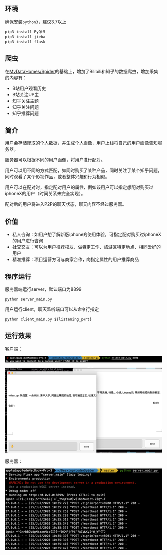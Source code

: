 ## 环境

确保安装```python3```，建议3.7以上

```
pip3 install PyQt5
pip3 install jieba
pip3 install flask
```



## 爬虫

在[MyDataHomes/Spider](https://github.com/MyDataHomes/Spider)的基础上，增加了Bilibili和知乎的数据爬虫，增加采集的内容有：

- B站用户观看历史
- B站关注UP主
- 知乎关注主题
- 知乎关注问题
- 知乎推荐问题



## 简介

用户会存储爬取的个人数据，并生成个人画像，用户上线将自己的用户画像告知服务器。

服务器可以根据不同的用户画像，将用户进行配对。

用户可以用不同的方式匹配，如同时购买了某种产品，同时关注了某个知乎问题，同时观看了某个影视作品，或者整体兴趣和行为相似。

用户可以在配对时，指定配对用户的属性，例如该用户可以指定想配对购买过iphoneX的用户（时间关系未完全实现）。

配对后的用户将进入P2P的聊天状态，聊天内容不经过服务器。



## 价值

- 私人咨询：如用户想了解新版iphone的使用体验，可指定配对购买过iphoneX的用户进行咨询
- 社交交友：可以为用户推荐校友、做特定工作、旅游区特定地点、相同爱好的用户
- 精准推荐：项目运营方可与商家合作，向指定属性的用户推荐商品



## 程序运行

服务器端运行server，默认端口为8899

```
python server_main.py
```



用户运行client，聊天监听端口可以从命令行指定

```
python client_main.py ${listening_port}
```



## 运行效果

客户端：

![image-20200725111652618](GeJing-Cup.assets/image-20200725111652618.png)

![截屏2020-07-25 上午11.21.25](GeJing-Cup.assets/%E6%88%AA%E5%B1%8F2020-07-25%20%E4%B8%8A%E5%8D%8811.21.25.png)

服务器：

![image-20200725112310510](GeJing-Cup.assets/image-20200725112310510.png)
